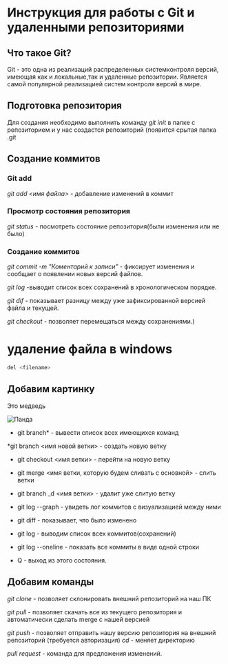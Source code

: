# Инструкция для работы с Git и удаленными репозиториями
 
 ## Что такое Git?
 Git - это одна из реализаций распределенных системконтроля версий, имеющая как и локальные,так и удаленные  репозитории. Является самой популярной реализацией систем контроля версий в мире.
 ## Подготовка репозитория
 Для создания необходимо выполнить команду *git init* в папке с репозиторием и у нас создастся репозиторий (появится срытая папка .git
 
 ## Создание коммитов
 ### Git add
 *git add <имя файла>* - добавление изменений в коммит
 
 ### Просмотр состояния репозитория
 *git status* - посмотреть состояние репозитория(были изменения или не было)
 
 ### Создание коммитов
 *git commit -m "Коментарий к записи"* - фиксирует изменения и сообщает о появлении новых версий файлов.
 
 *git log* -выводит список всех сохранений в хронологическом порядке.

 *git dif* - показывает разницу между уже зафиксированной версией файла и текущей.


 *git checkout* - позволяет перемещаться между сохранениями.)

 # удаление файла в windows
 ~~~ sh
 del <filename>
 ~~~
  
## Добавим картинку ##

Это медведь

![Панда](scale_1200.jpg)

* git branch* - вывести список всех имеющихся команд

*git branch <имя  новой ветки> - создать новую ветку

* git checkout <имя ветки> - перейти на новую ветку

* git merge 
 <имя ветки, которую будем сливать с основной> - слить ветки

* git branch _d <имя ветки> - удалит уже слитую ветку

* git log --graph - увидеть лог коммитов с визуализацией между ними

* git diff - показывает, что было изменено

* git log - выводим список всех коммитов(сохранений)

* git log --oneline - показать все коммиты в виде одной строки

* Q - выход из этого состояния.

## Добавим команды ##

*git clone* - позволяет склонировать внешний репозиторий на наш ПК

*git pull* - позволяет скачать все из текущего репозитория и автоматически сделать merge с нашей версией

*git push* - позволяет отправить нашу версию репозитория на внешний репозиторий (требуется авторизация)
*cd* -  меняет директорию

*pull request* - команда для предложения изменений.




